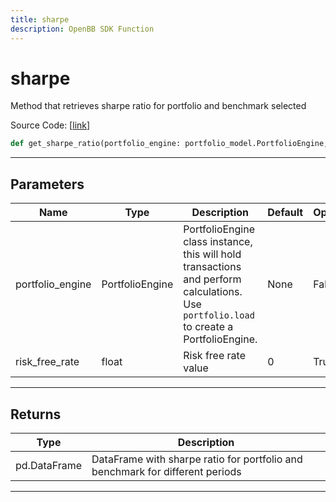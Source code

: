 ```yaml
---
title: sharpe
description: OpenBB SDK Function
---
```


# sharpe

Method that retrieves sharpe ratio for portfolio and benchmark selected

Source Code: [[link](https://github.com/OpenBB-finance/OpenBBTerminal/tree/main/openbb_terminal/portfolio/portfolio_model.py#L1048)]
```python
def get_sharpe_ratio(portfolio_engine: portfolio_model.PortfolioEngine, risk_free_rate: float = 0) -> pd.DataFrame
```
---
## Parameters
| Name | Type | Description | Default | Optional |
| ---- | ---- | ----------- | ------- | -------- |
| portfolio_engine | PortfolioEngine | PortfolioEngine class instance, this will hold transactions and perform calculations.<br/>Use `portfolio.load` to create a PortfolioEngine. | None | False |
| risk_free_rate | float | Risk free rate value | 0 | True |

---
## Returns
| Type | Description |
| ---- | ----------- |
| pd.DataFrame | DataFrame with sharpe ratio for portfolio and benchmark for different periods |
---
